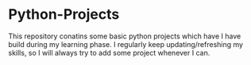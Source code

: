 # Python-Projects

 This repository conatins some basic python projects which have I have build during my learning phase.
 I regularly keep updating/refreshing my skills, so I will always try to add some project whenever I can.

